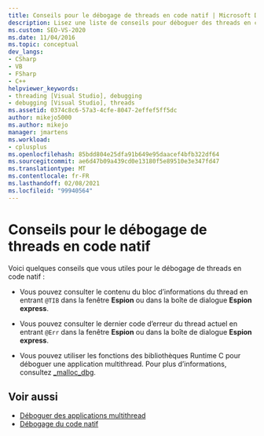 ```yaml
---
title: Conseils pour le débogage de threads en code natif | Microsoft Docs
description: Lisez une liste de conseils pour déboguer des threads en code natif si vous déboguez des applications multithread dans Visual Studio.
ms.custom: SEO-VS-2020
ms.date: 11/04/2016
ms.topic: conceptual
dev_langs:
- CSharp
- VB
- FSharp
- C++
helpviewer_keywords:
- threading [Visual Studio], debugging
- debugging [Visual Studio], threads
ms.assetid: 0374c8c6-57a3-4cfe-8047-2effef5ff5dc
author: mikejo5000
ms.author: mikejo
manager: jmartens
ms.workload:
- cplusplus
ms.openlocfilehash: 85bdd804e25dfa91b649e95daacef4bfb322df64
ms.sourcegitcommit: ae6d47b09a439cd0e13180f5e89510e3e347fd47
ms.translationtype: MT
ms.contentlocale: fr-FR
ms.lasthandoff: 02/08/2021
ms.locfileid: "99940564"
---
```

# <a name="tips-for-debugging-threads-in-native-code"></a>Conseils pour le débogage de threads en code natif
Voici quelques conseils que vous utiles pour le débogage de threads en code natif :

- Vous pouvez consulter le contenu du bloc d’informations du thread en entrant `@TIB` dans la fenêtre **Espion** ou dans la boîte de dialogue **Espion express**.

- Vous pouvez consulter le dernier code d’erreur du thread actuel en entrant `@Err` dans la fenêtre **Espion** ou dans la boîte de dialogue **Espion express**.

- Vous pouvez utiliser les fonctions des bibliothèques Runtime C pour déboguer une application multithread. Pour plus d’informations, consultez [_malloc_dbg](/cpp/c-runtime-library/reference/malloc-dbg).

## <a name="see-also"></a>Voir aussi
- [Déboguer des applications multithread](../debugger/debug-multithreaded-applications-in-visual-studio.md)
- [Débogage du code natif](../debugger/debugging-native-code.md)